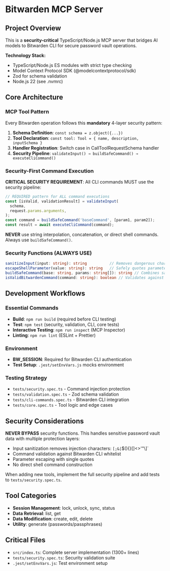 # Bitwarden MCP Server

## Project Overview

This is a **security-critical** TypeScript/Node.js MCP server that bridges AI models to Bitwarden CLI for secure password vault operations.

**Technology Stack:**

- TypeScript/Node.js ES modules with strict type checking
- Model Context Protocol SDK (@modelcontextprotocol/sdk)
- Zod for schema validation
- Node.js 22 (see .nvmrc)

## Core Architecture

### MCP Tool Pattern

Every Bitwarden operation follows this **mandatory** 4-layer security pattern:

1. **Schema Definition**: `const schema = z.object({...})`
2. **Tool Declaration**: `const tool: Tool = { name, description, inputSchema }`
3. **Handler Registration**: Switch case in CallToolRequestSchema handler
4. **Security Pipeline**: `validateInput() → buildSafeCommand() → executeCliCommand()`

### Security-First Command Execution

**CRITICAL SECURITY REQUIREMENT**: All CLI commands MUST use the security pipeline:

```typescript
// REQUIRED pattern for ALL command executions
const [isValid, validationResult] = validateInput(
  schema,
  request.params.arguments,
);
const command = buildSafeCommand('baseCommand', [param1, param2]);
const result = await executeCliCommand(command);
```

**NEVER** use string interpolation, concatenation, or direct shell commands. Always use `buildSafeCommand()`.

### Security Functions (ALWAYS USE)

```typescript
sanitizeInput(input: string): string          // Removes dangerous characters
escapeShellParameter(value: string): string   // Safely quotes parameters
buildSafeCommand(base: string, params: string[]): string // Combines safely
isValidBitwardenCommand(command: string): boolean // Validates against whitelist
```

## Development Workflows

### Essential Commands

- **Build**: `npm run build` (required before CLI testing)
- **Test**: `npm test` (security, validation, CLI, core tests)
- **Interactive Testing**: `npm run inspect` (MCP Inspector)
- **Linting**: `npm run lint` (ESLint + Prettier)

### Environment

- **BW_SESSION**: Required for Bitwarden CLI authentication
- **Test Setup**: `.jest/setEnvVars.js` mocks environment

### Testing Strategy

- `tests/security.spec.ts` - Command injection protection
- `tests/validation.spec.ts` - Zod schema validation
- `tests/cli-commands.spec.ts` - Bitwarden CLI integration
- `tests/core.spec.ts` - Tool logic and edge cases

## Security Considerations

**NEVER BYPASS** security functions. This handles sensitive password vault data with multiple protection layers:

- Input sanitization removes injection characters: `[;&|`$(){}[\]<>'"\\]`
- Command validation against Bitwarden CLI whitelist
- Parameter escaping with single quotes
- No direct shell command construction

When adding new tools, implement the full security pipeline and add tests to `tests/security.spec.ts`.

## Tool Categories

- **Session Management**: lock, unlock, sync, status
- **Data Retrieval**: list, get
- **Data Modification**: create, edit, delete
- **Utility**: generate (passwords/passphrases)

## Critical Files

- `src/index.ts`: Complete server implementation (1300+ lines)
- `tests/security.spec.ts`: Security validation suite
- `.jest/setEnvVars.js`: Test environment setup
